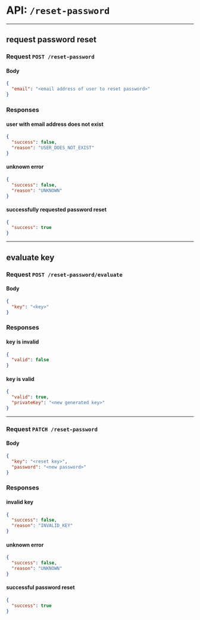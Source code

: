 # API: `/reset-password`

---
## request password reset

### Request `POST /reset-password`

#### Body
```json
{
  "email": "<email address of user to reset password>"
}
```

### Responses

#### user with email address does not exist
```json
{
  "success": false,
  "reason": "USER_DOES_NOT_EXIST"
}
```

#### unknown error
```json
{
  "success": false,
  "reason": "UNKNOWN"
}
```

#### successfully requested password reset
```json
{
  "success": true
}
```

---
## evaluate key

### Request `POST /reset-password/evaluate`

#### Body
```json
{
  "key": "<key>"
}
```

### Responses

#### key is invalid
```json
{
  "valid": false
}
```

#### key is valid
```json
{
  "valid": true,
  "privateKey": "<new generated key>"
}
```

---
### Request `PATCH /reset-password`

#### Body
```json
{
  "key": "<reset key>",
  "password": "<new password>"
}
```

### Responses

#### invalid key
```json
{
  "success": false,
  "reason": "INVALID_KEY"
}
```

#### unknown error
```json
{
  "success": false,
  "reason": "UNKNOWN"
}
```

#### successful password reset
```json
{
  "success": true
}
```